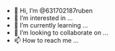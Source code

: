- 👋 Hi, I’m @631702187ruben
- 👀 I’m interested in ...
- 🌱 I’m currently learning ...
- 💞️ I’m looking to collaborate on ...
- 📫 How to reach me ...

<!---
631702187ruben/631702187ruben is a ✨ special ✨ repository because its `README.md` (this file) appears on your GitHub profile.
You can click the Preview link to take a look at your changes.
--->
